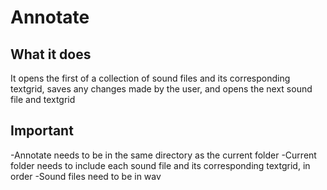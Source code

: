 # Annotate

## What it does
It opens the first of a collection of sound files and its corresponding textgrid, saves any changes made by the user, and opens the next sound file and textgrid

## Important
-Annotate needs to be in the same directory as the current folder
-Current folder needs to include each sound file and its corresponding textgrid, in order
-Sound files need to be in wav
